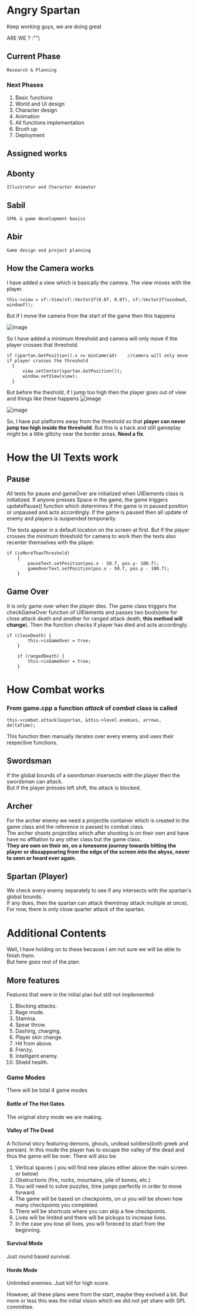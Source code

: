 # Angry Spartan
Keep working guys, we are doing great

ARE WE ? :"")

## Current Phase
```
Research & Planning
```
### Next Phases
1) Basic functions
2) World and UI design
3) Character design
4) Animation
5) All functions implementation
6) Brush up
7) Deployment

## Assigned works  
 ## Abonty
 ```
 Illustrator and Character Animator
 ```
 ## Sabil
 ```
 SFML & game development basics
 ```
 ## Abir
 ```
 Game design and project planning
 ```
 
 
 ## How the Camera works
 
 I have added a view which is basically the camera. The view moves with the player.
  ```
  this->view = sf::View(sf::Vector2f(0.0f, 0.0f), sf::Vector2f(windowX, windowY));
  ```
  But if I move the camera from the start of the game then this happens
  
  ![image](https://user-images.githubusercontent.com/72934078/127184449-feb2a7f0-46b5-4cc3-9f3d-d6f5da86863c.png)
  
  So I have added a minimum threshold and camera will only move if the player crosses that threshold.
  
  ```
  if (spartan.GetPosition().x >= minCameraX)	//camera will only move if player crosses the threshold
	{
		view.setCenter(spartan.GetPosition());
		window.setView(view);
	}
 ```
But before the theshold, if I jump too high then the player goes out of view and things like these happens
![image](https://user-images.githubusercontent.com/72934078/127185111-8dca0a33-2161-4d0c-98bb-713ecad14544.png)

![image](https://user-images.githubusercontent.com/72934078/127185138-e03ac7b9-7959-453c-baee-18c2f6989c96.png)

So, I have put platforms away from the threshold so that **player can never jump too high inside the threshold**.
But this is a hack and still gameplay might be a little glitchy near the border areas. **Need a fix**.



# How the UI Texts work

## Pause
All texts for pause and gameOver are initialized when UIElements class is initialized.
If anyone presses Space in the game, the game triggers updatePause() function which determines if the game is in paused position or unpaused and acts accordingly.
If the game is paused then all update of enemy and players is suspended temporarily. 

The texts appear in a default location on the screen at first. But if the player crosses the minimum threshold for camera to work then the texts also recenter themselves with the player.
```
if (isMoreThanThreshold)
	{
		pauseText.setPosition(pos.x - 50.f, pos.y- 100.f);
		gameOverText.setPosition(pos.x - 50.f, pos.y - 100.f);
	}
```
## Game Over
It is only game over when the player dies.
The game class triggers the checkGameOver function of UIElements and passes two bools(one for close attack death and another for ranged attack death, **this method will change**). Then the function checks if player has died and acts accordingly.
```
if (closeDeath) {
		this->isGameOver = true;
	}

	if (rangedDeath) {
		this->isGameOver = true;
	}
```


# How Combat works

### From game.cpp a function _***attack***_ of _***combat***_ class is called
```
this->combat.attack(&spartan, &this->level.enemies, arrows, deltaTime);
```
This function then manually iterates over every enemy and uses their respective functions.

## Swordsman
If the global bounds of a swordsman insersects with the player then the swordsman can attack.  
But if the player presses left shift, the attack is blocked.

## Archer
For the archer enemy we need a projectile container which is created in the game class and the reference is passed to combat class.  
The archer shoots projectiles which after shooting is on their own and have have no affliation to any other class but the game class.  
**They are own on their on, on a lonesome journey towards hitting the player or dissappearing from the edge of the screen into the abyss, never to seen or heard ever again.**

## Spartan (Player)
We check every enemy separately to see if any intersects with the spartan's global bounds.  
If any does, then the spartan can attack them(may attack multiple at once).  
For now, there is only close quarter attack of the spartan.  


# Additional Contents
Well, I have holding on to these because I am not sure we will be able to finish them.  
But here goes rest of the plan:

## More features
Features that were in the initial plan but still not implemented:
1. Blocking attacks.
2. Rage mode.
3. Stamina.
4. Spear throw.
5. Dashing, charging.
6. Player skin change.
7. Hit from above.
8. Frenzy.
9. Intelligent enemy.
10. Shield health.

### Game Modes
There will be total 4 game modes

#### Battle of The Hot Gates
The original story mode we are making.
#### Valley of The Dead
A fictional story featuring demons, ghouls, undead soldiers(both greek and persian).
In this mode the player has to escape the valley of the dead and thus the game will be over.
There will also be:
1. Vertical spaces ( you will find new places either above the main screen or below)
2. Obstructions (fire, rocks, mountains, pile of bones, etc.)
3. You will need to solve puzzles, time jumps perfectly in order to move forward.
4. The game will be based on checkpoints, on ui you will be shown how many checkpoints you completed.
5. There will be shortcuts where you can skip a few checkpoints.
6. Lives will be limited and there will be pickups to increase lives.
7. In the case you lose all lives, you will foreced to start from the beginning.

#### Survival Mode
Just round based survival.
#### Horde Mode
Unlimited enemies. Just kill for high score.

However, all these plans were from the start, maybe they evolved a bit. But more or less this was the initial vision which we did not yet share with SPL committee.
